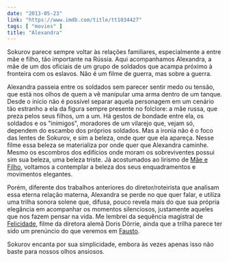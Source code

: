 ```yaml
---
date: "2013-05-23"
link: "https://www.imdb.com/title/tt1034427"
tags: [ "movies" ]
title: "Alexandra"
---
```

Sokurov parece sempre voltar às relações familiares, especialmente a entre mãe e filho, tão importante na Rússia. Aqui acompanhamos Alexandra, a mãe de um dos oficiais de um grupo de soldados que acampa próximo à fronteira com os eslavos. Não é um filme de guerra, mas sobre a guerra.

Alexandra passeia entre os soldados sem parecer sentir medo ou tensão, que está nos olhos de quem a vê manipular uma arma dentro de um tanque. Desde o início não é possível separar aquela personagem em um cenário tão estranho a ela da figura sempre presente no folclore: a mãe russa, que preza pelos seus filhos, um a um. Há gestos de bondade entre ela, os soldados e os "inimigos", moradores de um vilarejo que, vejam só, dependem do escambo dos próprios soldados. Mas a ironia não é o foco das lentes de Sokurov, e sim a beleza, onde quer que ela apareça. Nesse filme essa beleza se materializa por onde quer que Alexandra caminhe. Mesmo os escombros dos edifícios onde moram os sobreviventes possui sim sua beleza, uma beleza triste. Já acostumados ao lirismo de [Mãe e Filho], voltamos a contemplar a beleza dos seus enquadramentos e movimentos elegantes.

Porém, diferente dos trabalhos anteriores do diretor/roteirista que analisam essa eterna relação materna, Alexandra se perde no que quer falar, e utiliza uma trilha sonora solene que, difusa, pouco revela mais do que sua própria elegância em acompanhar os momentos silenciosos, justamente aqueles que nos fazem pensar na vida. Me lembrei da sequência magistral de [Felicidade], filme da diretora alemã Doris Dörrie, ainda que a trilha parece ter sido um prenúncio do que veremos em [Fausto].

Sokurov encanta por sua simplicidade, embora às vezes apenas isso não baste para nossos olhos ansiosos.

[Fausto]: /fausto
[Felicidade]: /felicidade
[Mãe e Filho]: /mae-e-filho
